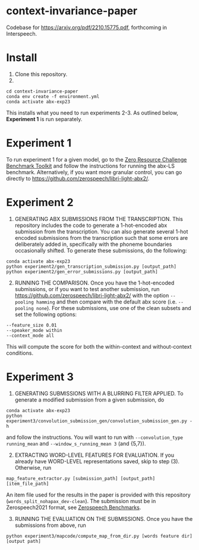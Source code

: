 # context-invariance-paper
Codebase for https://arxiv.org/pdf/2210.15775.pdf, forthcoming in Interspeech.

# Install
1) Clone this repository.
2) 
```
cd context-invariance-paper
conda env create -f environment.yml
conda activate abx-exp23
```

This installs what you need to run experiments 2-3. As outlined below, **Experiment 1** is run separately.

# Experiment 1
To run experiment 1 for a given model, go to the [Zero Resource Challenge Benchmark Toolkit](https://github.com/zerospeech/benchmarks) and follow the instructions for running the abx-LS benchmark. Alternatively, if you want more granular control, you can go directly to https://github.com/zerospeech/libri-light-abx2/.

# Experiment 2
1) GENERATING ABX SUBMISSIONS FROM THE TRANSCRIPTION. This repository includes the code to generate a 1-hot-encoded abx submission from the transcription. You can also generate several 1-hot encoded submissions from the transcription such that some errors are deliberately added in, specifically with the phoneme boundaries occasionally shifted. To generate these submissions, do the following:

```
conda activate abx-exp23
python experiment2/gen_transcription_submission.py [output_path]
python experiment2/gen_error_submissions.py [output_path]
```

2) RUNNING THE COMPARISON. Once you have the 1-hot-encoded submissions, or if you want to test another submission, run https://github.com/zerospeech/libri-light-abx2/ with the option `--pooling hamming` and then compare with the default abx score (i.e. `--pooling none`). For these submissions, use one of the clean subsets and set the following options:

```
--feature_size 0.01
--speaker_mode within
--context_mode all
```

This will compute the score for both the within-context and without-context conditions.

# Experiment 3
1) GENERATING SUBMISSIONS WITH A BLURRING FILTER APPLIED. To generate a modified submission from a given submission, do
```
conda activate abx-exp23
python experiment3/convolution_submission_gen/convolution_submission_gen.py -h
```
and follow the instructions. You will want to run with `--convolution_type running_mean` and `--window_s_running_mean 3` (and {5,7}).

2) EXTRACTING WORD-LEVEL FEATURES FOR EVALUATION. If you already have WORD-LEVEL representations saved, skip to step (3). Otherwise, run
```
map_feature_extractor.py [submission_path] [output_path] [item_file_path]
```
An item file used for the results in the paper is provided with this repository (`words_split_nohapax_dev-clean`).
The submission must be in Zerospeech2021 format, see [Zerospeech Benchmarks](https://github.com/zerospeech/benchmarks).

3) RUNNING THE EVALUATION ON THE SUBMISSIONS. Once you have the submissions from above, run
```
python experiment3/mapcode/compute_map_from_dir.py [words feature dir] [output path]
```
